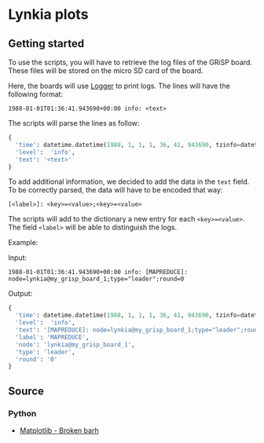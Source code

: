 # Lynkia plots

## Getting started

To use the scripts, you will have to retrieve the log files of the GRiSP board. These files will be stored on the micro SD card of the board.

Here, the boards will use [Logger](https://erlang.org/doc/man/logger.html) to print logs. The lines will have the following format:

```
1988-01-01T01:36:41.943690+00:00 info: <text>
```

The scripts will parse the lines as follow:

```Python
{
  'time': datetime.datetime(1988, 1, 1, 1, 36, 41, 943690, tzinfo=datetime.timezone.utc),
  'level':  'info',
  'text': '<text>'
}
```

To add additional information, we decided to add the data in the `text` field. To be correctly parsed, the data will have to be encoded that way:

```
[<label>]: <key>=<value>;<key>=<value>
```

The scripts will add to the dictionary a new entry for each `<key>=<value>`. The field `<label>` will be able to distinguish the logs.

Example:

Input:

```
1988-01-01T01:36:41.943690+00:00 info: [MAPREDUCE]: node=lynkia@my_grisp_board_1;type="leader";round=0
```

Output:

```Python
{
  'time': datetime.datetime(1988, 1, 1, 1, 36, 41, 943690, tzinfo=datetime.timezone.utc),
  'level':  'info',
  'text': '[MAPREDUCE]: node=lynkia@my_grisp_board_1;type="leader";round=0',  
  'label': 'MAPREDUCE',
  'node': 'lynkia@my_grisp_board_1',
  'type': 'leader',
  'round': '0'
}
```

## Source

### Python

- [Matplotlib - Broken barh](https://matplotlib.org/3.2.1/gallery/lines_bars_and_markers/broken_barh.html#sphx-glr-gallery-lines-bars-and-markers-broken-barh-py)
